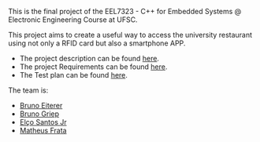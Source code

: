 This is the final project of the EEL7323 - C++ for Embedded Systems @ Electronic Engineering Course at UFSC.

This project aims to create a useful way to access the university restaurant using not only a RFID card but also a smartphone APP.


* The project description can be found [here](https://github.com/EEL7323/rocket/wiki/Project-Description).
* The project Requirements can be found [here](https://github.com/EEL7323/rocket/wiki/Requirements).
* The Test plan can be found [here](https://github.com/EEL7323/rocket/wiki/Test-Plan).

The team is:
* [Bruno Eiterer](https://github.com/brunoeiterer)
* [Bruno Griep](https://github.com/brunogriep)
* [Elço Santos Jr](https://github.com/esantosjr)
* [Matheus Frata](https://github.com/mfrata)
